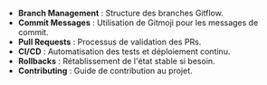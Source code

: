 - **Branch Management** : Structure des branches Gitflow.
- **Commit Messages** : Utilisation de Gitmoji pour les messages de commit.
- **Pull Requests** : Processus de validation des PRs.
- **CI/CD** : Automatisation des tests et déploiement continu.
- **Rollbacks** : Rétablissement de l'état stable si besoin.
- **Contributing** : Guide de contribution au projet.